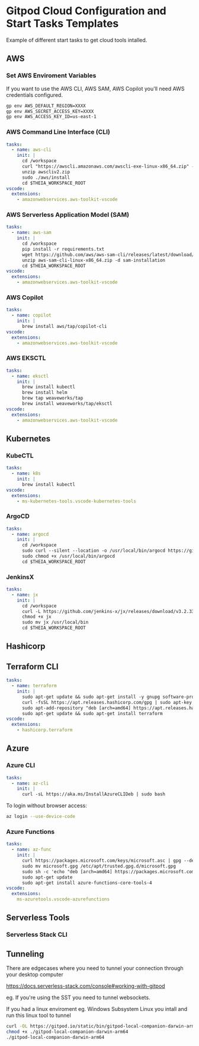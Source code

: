 # Gitpod Cloud Configuration and Start Tasks Templates

Example of different start tasks to get cloud tools intalled.

## AWS

### Set AWS Enviroment Variables

If you want to use the AWS CLI, AWS SAM, AWS Copilot you'll need AWS credentials configured.

```sh
gp env AWS_DEFAULT_REGION=XXXX
gp env AWS_SECRET_ACCESS_KEY=XXXX
gp env AWS_ACCESS_KEY_ID=us-east-1
```

### AWS Command Line Interface (CLI)

```yml
tasks:
  - name: aws-cli
    init: |
      cd /workspace
      curl "https://awscli.amazonaws.com/awscli-exe-linux-x86_64.zip" -o "awscliv2.zip"
      unzip awscliv2.zip
      sudo ./aws/install
      cd $THEIA_WORKSPACE_ROOT
vscode:
  extensions:
    - amazonwebservices.aws-toolkit-vscode
```

### AWS Serverless Application Model (SAM)

```yml
tasks:
  - name: aws-sam
    init: |
      cd /workspace
      pip install -r requirements.txt
      wget https://github.com/aws/aws-sam-cli/releases/latest/download/aws-sam-cli-linux-x86_64.zip
      unzip aws-sam-cli-linux-x86_64.zip -d sam-installation
      cd $THEIA_WORKSPACE_ROOT
vscode:
  extensions:
    - amazonwebservices.aws-toolkit-vscode
```

### AWS Copilot

```yml
tasks:
  - name: copilot
    init: |
      brew install aws/tap/copilot-cli
vscode:
  extensions:
    - amazonwebservices.aws-toolkit-vscode
```

### AWS EKSCTL

```yml
tasks:
  - name: eksctl
    init: |
      brew install kubectl
      brew install helm
      brew tap weaveworks/tap
      brew install weaveworks/tap/eksctl
vscode:
  extensions:
    - amazonwebservices.aws-toolkit-vscode
```

## Kubernetes

### KubeCTL

```yml
tasks:
  - name: k8s
    init: |
      brew install kubectl
vscode:
  extensions:
    - ms-kubernetes-tools.vscode-kubernetes-tools
```

### ArgoCD

```yml
tasks:
  - name: argocd
    init: |
      cd /workspace
      sudo curl --silent --location -o /usr/local/bin/argocd https://github.com/argoproj/argo-cd/releases/download/v2.0.4/argocd-linux-amd64
      sudo chmod +x /usr/local/bin/argocd
      cd $THEIA_WORKSPACE_ROOT
```

### JenkinsX
```yml
tasks:
  - name: jx
    init: |
      cd /workspace
      curl -L https://github.com/jenkins-x/jx/releases/download/v3.2.339/jx-linux-amd64.tar.gz | tar xzv
      chmod +x jx 
      sudo mv jx /usr/local/bin
      cd $THEIA_WORKSPACE_ROOT
```

## Hashicorp

## Terraform CLI

```yml
tasks:
  - name: terraform
    init: |
      sudo apt-get update && sudo apt-get install -y gnupg software-properties-common curl
      curl -fsSL https://apt.releases.hashicorp.com/gpg | sudo apt-key add -
      sudo apt-add-repository "deb [arch=amd64] https://apt.releases.hashicorp.com $(lsb_release -cs) main"
      sudo apt-get update && sudo apt-get install terraform
vscode:
  extensions:
    - hashicorp.terraform
```

## Azure

### Azure CLI

```yml
tasks:
  - name: az-cli
    init: |
      curl -sL https://aka.ms/InstallAzureCLIDeb | sudo bash
```

To login without browser access:

```sh
az login --use-device-code
```

### Azure Functions

```yml
tasks:
  - name: az-func
    init: |
      curl https://packages.microsoft.com/keys/microsoft.asc | gpg --dearmor > microsoft.gpg
      sudo mv microsoft.gpg /etc/apt/trusted.gpg.d/microsoft.gpg
      sudo sh -c 'echo "deb [arch=amd64] https://packages.microsoft.com/repos/microsoft-ubuntu-$(lsb_release -cs)-prod $(lsb_release -cs) main" > /etc/apt/sources.list.d/dotnetdev.list'
      sudo apt-get update
      sudo apt-get install azure-functions-core-tools-4
vscode:
  extensions:
    ms-azuretools.vscode-azurefunctions
```

## Serverless Tools

### Serverless Stack CLI

## Tunneling

There are edgecases where you need to tunnel your connection through your desktop computer

https://docs.serverless-stack.com/console#working-with-gitpod

eg. If you're using the SST you need to tunnel websockets.

If you had a linux enviroment eg. Windows Subsystem Linux you intall
and run this linux tool to tunnel

```sh
curl -OL https://gitpod.io/static/bin/gitpod-local-companion-darwin-arm64
chmod +x ./gitpod-local-companion-darwin-arm64
./gitpod-local-companion-darwin-arm64
```